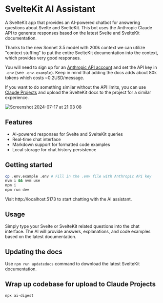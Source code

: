 # SvelteKit AI Assistant

A SvelteKit app that provides an AI-powered chatbot for answering questions about Svelte and SvelteKit. This bot uses the Anthropic Claude API to generate responses based on the latest Svelte and SvelteKit documentation.

Thanks to the new Sonnet 3.5 model with 200k context we can utilize "context stuffing" to put the entire SvelteKit documentation into the context, which provides very good responses. 

You will need to sign up for an [Anthropic API account](https://console.anthropic.com/dashboard) and set the API key in `.env` (see `.env.example`). Keep in mind that adding the docs adds about 80k tokens which costs ~0.2USD/message. 

If you want to do something similar without the API limits, you can use [Claude Projects](https://www.anthropic.com/news/projects) and upload the SvelteKit docs to the project for a similar experience.

![Screenshot 2024-07-17 at 21 03 08](https://github.com/user-attachments/assets/00c7a9f9-6efa-4e4a-8649-281365f46051)


## Features

- AI-powered responses for Svelte and SvelteKit queries
- Real-time chat interface
- Markdown support for formatted code examples
- Local storage for chat history persistence

## Getting started

```bash
cp .env.example .env # Fill in the .env file with Anthropic API key
nvm i && nvm use
npm i
npm run dev
```

Visit http://localhost:5173 to start chatting with the AI assistant.

## Usage

Simply type your Svelte or SvelteKit related questions into the chat interface. The AI will provide answers, explanations, and code examples based on the latest documentation.

## Updating the docs

Use `npm run updatedocs` command to download the latest SvelteKit documentation.

## Wrap up codebase for upload to Claude Projects

```
npx ai-digest
```
